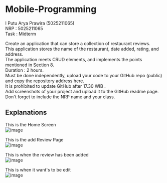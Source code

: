 # Mobile-Programming

I Putu Arya Prawira (5025211065)<br>
NRP  : 5025211065<br>
Task  : Midterm<br>

Create an application that can store a collection of restaurant reviews.<br>
This application stores the name of the restaurant, date added, rating, and address.<br>
The application meets CRUD elements, and implements the points mentioned in Section 8. <br>
Duration : 2 hours.<br>
Must be done independently, upload your code to your GitHub repo (public) and copy the repository address here.<br>
It is prohibited to update GitHub after 17.30 WIB .<br>
Add screenshots of your project and upload it to the GitHub readme page.<br>
Don't forget to include the NRP name and your class.<br>

## Explanations
This is the Home Screen<br>
![image](https://github.com/Prawiraaa/Mobile-Programming/assets/115058414/68030f36-7f10-4b5f-a20c-82f59210461b)<br>

This is the add Review Page<br>
![image](https://github.com/Prawiraaa/Mobile-Programming/assets/115058414/de280c47-92b7-4f68-9780-034bfdac3288)<br>

This is when the review has been added<br>
![image](https://github.com/Prawiraaa/Mobile-Programming/assets/115058414/2ac4b0df-d361-4089-8bb6-0a801a38b0cc)<br>

This is when it want's to be edit<br>
![image](https://github.com/Prawiraaa/Mobile-Programming/assets/115058414/9c2e1ebe-7ebb-4934-834a-e2bc4eab70fc)<br>
